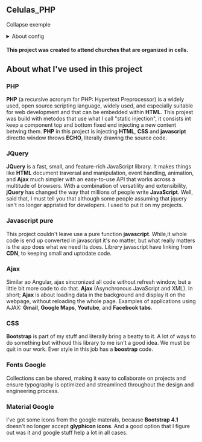 ## Celulas_PHP
Collapse exemple
<details><summary markdown="span">About config</summary>
  
`project version: 1.0.1`  &nbsp; &nbsp;   `hypertext Markup Language: HTML5` &nbsp; &nbsp; 
`jquery: 3.4.1`  &nbsp; &nbsp; &nbsp;    `popper: js@1.16.0`  &nbsp; &nbsp;     `boostrap: 4.4.1`

</details>


#### This project was created to attend churches that are organized in cells.

## About what I've used in this project

### PHP

**PHP** (a recursive acronym for PHP: Hypertext Preprocessor) is a widely used, open source scripting language,
widely used, and especially suitable for web development and that can be embedded within **HTML**.
This projest was build with metodos that use what I call "static injection", it consists int keep a component 
top and bottom fixed end injecting a new content betwing them. **PHP** in this project is injecting  **HTML**, **CSS** and **javascript** directto window throws **ECHO**, literally drawing the source code.

### JQuery

**JQuery** is a fast, small, and feature-rich JavaScript library. It makes things like **HTML** document traversal and 
manipulation, event handling, animation, and **Ajax** much simpler with an easy-to-use API that works across a 
multitude of browsers. With a combination of versatility and extensibility, **jQuery** has changed the way that 
millions of people write **JavaScript**. Well, said that, I must tell you that although some people assuming that 
jquery isn't no longer appriated for developers. I used to put it on my projects.

### Javascript pure

This project couldn't leave use a pure function **javascript**. While,it whole code is end up converted in javascript 
it's no matter, but what really matters is the app does what we need its does. Librery javascript have linking 
from **CDN**, to keeping small and uptodate code.  


### Ajax

Similar ao Angular, ajax sincronized all code without refresh window, but a little bit more code to do that.
**Ajax** (Asynchronous JavaScript and XML). In short; **Ajax** is about loading data in the background 
and display it on the webpage, without reloading the whole page.
Examples of applications using AJAX: **Gmail**, **Google Maps**, **Youtube**, and **Facebook tabs**.

### CSS 

**Bootstrap** is part of my stuff and literally bring a beatty to it. A lot of ways to do something but withoud 
this library to me isn't a good idea. We must be quit in our work. Ever style in this job has a **boostrap** code.

### Fonts Google 

Collections can be shared, making it easy to collaborate on projects and ensure typography is optimized and 
streamlined throughout the design and engineering process.

### Material Google

I've got some icons from the google materals, because **Bootstrap 4.1** doesn't no longer accept **glyphicon icons**.
And a good option that I figure out was it and google stuff help a lot in all cases. 


